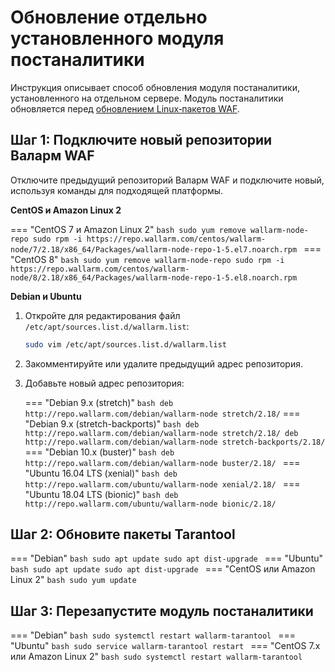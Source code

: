 [docs-module-update]:   nginx-modules.md

# Обновление отдельно установленного модуля постаналитики

Инструкция описывает способ обновления модуля постаналитики, установленного на отдельном сервере. Модуль постаналитики обновляется перед [обновлением Linux‑пакетов WAF][docs-module-update].

## Шаг 1: Подключите новый репозитории Валарм WAF

Отключите предыдущий репозиторий Валарм WAF и подключите новый, используя команды для подходящей платформы.

**CentOS и Amazon Linux 2**

=== "CentOS 7 и Amazon Linux 2"
    ```bash
    sudo yum remove wallarm-node-repo
    sudo rpm -i https://repo.wallarm.com/centos/wallarm-node/7/2.18/x86_64/Packages/wallarm-node-repo-1-5.el7.noarch.rpm
    ```
=== "CentOS 8"
    ```bash
    sudo yum remove wallarm-node-repo
    sudo rpm -i https://repo.wallarm.com/centos/wallarm-node/8/2.18/x86_64/Packages/wallarm-node-repo-1-5.el8.noarch.rpm
    ```

**Debian и Ubuntu**

1. Откройте для редактирования файл `/etc/apt/sources.list.d/wallarm.list`:

    ```bash
    sudo vim /etc/apt/sources.list.d/wallarm.list
    ```
2. Закомментируйте или удалите предыдущий адрес репозитория.
3. Добавьте новый адрес репозитория:

    === "Debian 9.x (stretch)"
        ``` bash
        deb http://repo.wallarm.com/debian/wallarm-node stretch/2.18/
        ```
    === "Debian 9.x (stretch-backports)"
        ```bash
        deb http://repo.wallarm.com/debian/wallarm-node stretch/2.18/
        deb http://repo.wallarm.com/debian/wallarm-node stretch-backports/2.18/
        ```
    === "Debian 10.x (buster)"
        ```bash
        deb http://repo.wallarm.com/debian/wallarm-node buster/2.18/
        ```
    === "Ubuntu 16.04 LTS (xenial)"
        ```bash
        deb http://repo.wallarm.com/ubuntu/wallarm-node xenial/2.18/
        ```
    === "Ubuntu 18.04 LTS (bionic)"
        ```bash
        deb http://repo.wallarm.com/ubuntu/wallarm-node bionic/2.18/
        ```

## Шаг 2: Обновите пакеты Tarantool

=== "Debian"
    ```bash
    sudo apt update
    sudo apt dist-upgrade
    ```
=== "Ubuntu"
    ```bash
    sudo apt update
    sudo apt dist-upgrade
    ```
=== "CentOS или Amazon Linux 2"
    ```bash
    sudo yum update
    ```

## Шаг 3: Перезапустите модуль постаналитики

=== "Debian"
    ```bash
    sudo systemctl restart wallarm-tarantool
    ```
=== "Ubuntu"
    ```bash
    sudo service wallarm-tarantool restart
    ```
=== "CentOS 7.x или Amazon Linux 2"
    ```bash
    sudo systemctl restart wallarm-tarantool
    ```
